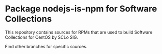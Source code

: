 # Package nodejs-is-npm for Software Collections

This repository contains sources for RPMs that are used
to build Software Collections for CentOS by SCLo SIG.

Find other branches for specific sources.
